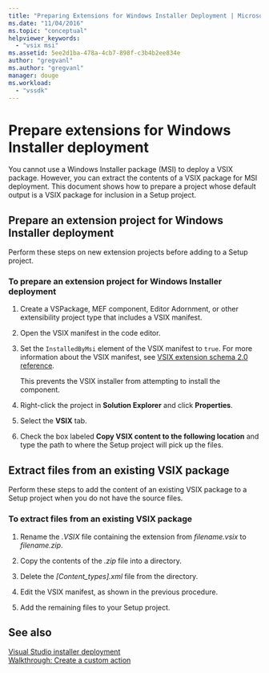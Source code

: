 ```yaml
---
title: "Preparing Extensions for Windows Installer Deployment | Microsoft Docs"
ms.date: "11/04/2016"
ms.topic: "conceptual"
helpviewer_keywords: 
  - "vsix msi"
ms.assetid: 5ee2d1ba-478a-4cb7-898f-c3b4b2ee834e
author: "gregvanl"
ms.author: "gregvanl"
manager: douge
ms.workload: 
  - "vssdk"
---
```

# Prepare extensions for Windows Installer deployment
You cannot use a Windows Installer package (MSI) to deploy a VSIX package. However, you can extract the contents of a VSIX package for MSI deployment. This document shows how to prepare a project whose default output is a VSIX package for inclusion in a Setup project.  
  
## Prepare an extension project for Windows Installer deployment  
 Perform these steps on new extension projects before adding to a Setup project.  
  
### To prepare an extension project for Windows Installer deployment  
  
1.  Create a VSPackage, MEF component, Editor Adornment, or other extensibility project type that includes a VSIX manifest.  
  
2.  Open the VSIX manifest in the code editor.  
  
3.  Set the `InstalledByMsi` element of the VSIX manifest to `true`. For more information about the VSIX manifest, see [VSIX extension schema 2.0 reference](../extensibility/vsix-extension-schema-2-0-reference.md).  
  
     This prevents the VSIX installer from attempting to install the component.  
  
4.  Right-click the project in **Solution Explorer** and click **Properties**.  
  
5.  Select the **VSIX** tab.  
  
6.  Check the box labeled **Copy VSIX content to the following location** and type the path to where the Setup project will pick up the files.  
  
## Extract files from an existing VSIX package  
 Perform these steps to add the content of an existing VSIX package to a Setup project when you do not have the source files.  
  
### To extract files from an existing VSIX package  
  
1.  Rename the *.VSIX* file containing the extension from *filename.vsix* to *filename.zip*.  
  
2.  Copy the contents of the *.zip* file into a directory.  
  
3.  Delete the *[Content_types].xml* file from the directory.  
  
4.  Edit the VSIX manifest, as shown in the previous procedure.  
  
5.  Add the remaining files to your Setup project.  
  
## See also  
 [Visual Studio installer deployment](https://msdn.microsoft.com/library/121be21b-b916-43e2-8f10-8b080516d2a0)   
 [Walkthrough: Create a custom action](/previous-versions/visualstudio/visual-studio-2010/d9k65z2d(v=vs.100))